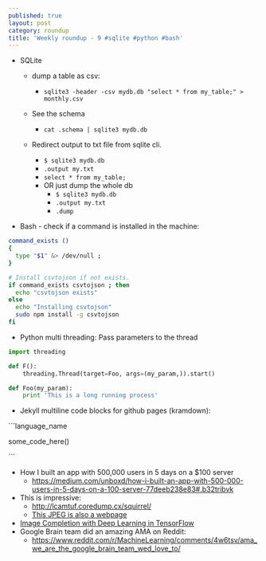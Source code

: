 ```yaml
---
published: true
layout: post
category: roundup
title: 'Weekly roundup - 9 #sqlite #python #bash'
---
```


* SQLite
	* dump a table as csv:
    
		* `sqlite3 -header -csv mydb.db "select * from my_table;" > monthly.csv`
        
    * See the schema
    
    	* `cat .schema | sqlite3 mydb.db`
        
    * Redirect output to txt file from sqlite cli.
    
    	* `$ sqlite3 mydb.db`
        * `.output my.txt`
        * `select * from my_table;`
        * OR just dump the whole db
        	* `$ sqlite3 mydb.db`
	        * `.output my.txt`
        	* `.dump`

* Bash - check if a command is installed in the machine:

```bash
command_exists ()
{
  type "$1" &> /dev/null ;
}

# Install csvtojson if not exists.
if command_exists csvtojson ; then
  echo "csvtojson exists"
else
  echo "Installing csvtojson"
  sudo npm install -g csvtojson
fi
```

* Python multi threading: Pass parameters to the thread


```python
import threading

def F():
	threading.Thread(target=Foo, args=(my_param,)).start()

def Foo(my_param):
	print 'This is a long running process'
```

* Jekyll multiline code blocks for github pages (kramdown):

\`\`\`language_name

some_code_here()

\`\`\`

* How I built an app with 500,000 users in 5 days on a $100 server
	* <https://medium.com/unboxd/how-i-built-an-app-with-500-000-users-in-5-days-on-a-100-server-77deeb238e83#.b32tribvk>
* This is impressive:
	* <http://lcamtuf.coredump.cx/squirrel/>
    * [This JPEG is also a webpage](http://lcamtuf.coredump.cx/squirrel/)
* [Image Completion with Deep Learning in TensorFlow](http://bamos.github.io/2016/08/09/deep-completion/)
* Google Brain team did an amazing AMA on Reddit:
	* <https://www.reddit.com/r/MachineLearning/comments/4w6tsv/ama_we_are_the_google_brain_team_wed_love_to/>

